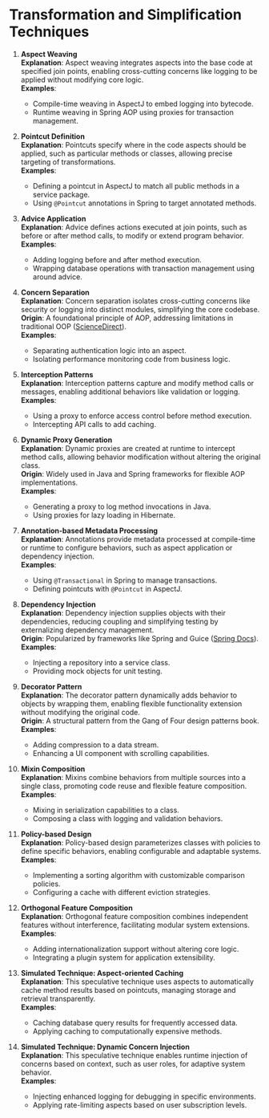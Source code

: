 # Transformation and Simplification Techniques

1. **Aspect Weaving**  
   **Explanation**: Aspect weaving integrates aspects into the base code at specified join points, enabling cross-cutting concerns like logging to be applied without modifying core logic.  
   **Examples**:  
   - Compile-time weaving in AspectJ to embed logging into bytecode.  
   - Runtime weaving in Spring AOP using proxies for transaction management.

2. **Pointcut Definition**  
   **Explanation**: Pointcuts specify where in the code aspects should be applied, such as particular methods or classes, allowing precise targeting of transformations.  
   **Examples**:  
   - Defining a pointcut in AspectJ to match all public methods in a service package.  
   - Using `@Pointcut` annotations in Spring to target annotated methods.

3. **Advice Application**  
   **Explanation**: Advice defines actions executed at join points, such as before or after method calls, to modify or extend program behavior.  
   **Examples**:  
   - Adding logging before and after method execution.  
   - Wrapping database operations with transaction management using around advice.

4. **Concern Separation**  
   **Explanation**: Concern separation isolates cross-cutting concerns like security or logging into distinct modules, simplifying the core codebase.  
   **Origin**: A foundational principle of AOP, addressing limitations in traditional OOP ([ScienceDirect](https://www.sciencedirect.com/topics/computer-science/aspect-oriented-programming)).  
   **Examples**:  
   - Separating authentication logic into an aspect.  
   - Isolating performance monitoring code from business logic.

5. **Interception Patterns**  
   **Explanation**: Interception patterns capture and modify method calls or messages, enabling additional behaviors like validation or logging.  
   **Examples**:  
   - Using a proxy to enforce access control before method execution.  
   - Intercepting API calls to add caching.

6. **Dynamic Proxy Generation**  
   **Explanation**: Dynamic proxies are created at runtime to intercept method calls, allowing behavior modification without altering the original class.  
   **Origin**: Widely used in Java and Spring frameworks for flexible AOP implementations.  
   **Examples**:  
   - Generating a proxy to log method invocations in Java.  
   - Using proxies for lazy loading in Hibernate.

7. **Annotation-based Metadata Processing**  
   **Explanation**: Annotations provide metadata processed at compile-time or runtime to configure behaviors, such as aspect application or dependency injection.  
   **Examples**:  
   - Using `@Transactional` in Spring to manage transactions.  
   - Defining pointcuts with `@Pointcut` in AspectJ.

8. **Dependency Injection**  
   **Explanation**: Dependency injection supplies objects with their dependencies, reducing coupling and simplifying testing by externalizing dependency management.  
   **Origin**: Popularized by frameworks like Spring and Guice ([Spring Docs](https://docs.spring.io/spring-framework/docs/current/reference/html/core.html#aop)).  
   **Examples**:  
   - Injecting a repository into a service class.  
   - Providing mock objects for unit testing.

9. **Decorator Pattern**  
   **Explanation**: The decorator pattern dynamically adds behavior to objects by wrapping them, enabling flexible functionality extension without modifying the original code.  
   **Origin**: A structural pattern from the Gang of Four design patterns book.  
   **Examples**:  
   - Adding compression to a data stream.  
   - Enhancing a UI component with scrolling capabilities.

10. **Mixin Composition**  
    **Explanation**: Mixins combine behaviors from multiple sources into a single class, promoting code reuse and flexible feature composition.  
    **Examples**:  
    - Mixing in serialization capabilities to a class.  
    - Composing a class with logging and validation behaviors.

11. **Policy-based Design**  
    **Explanation**: Policy-based design parameterizes classes with policies to define specific behaviors, enabling configurable and adaptable systems.  
    **Examples**:  
    - Implementing a sorting algorithm with customizable comparison policies.  
    - Configuring a cache with different eviction strategies.

12. **Orthogonal Feature Composition**  
    **Explanation**: Orthogonal feature composition combines independent features without interference, facilitating modular system extensions.  
    **Examples**:  
    - Adding internationalization support without altering core logic.  
    - Integrating a plugin system for application extensibility.

13. **Simulated Technique: Aspect-oriented Caching**  
    **Explanation**: This speculative technique uses aspects to automatically cache method results based on pointcuts, managing storage and retrieval transparently.  
    **Examples**:  
    - Caching database query results for frequently accessed data.  
    - Applying caching to computationally expensive methods.

14. **Simulated Technique: Dynamic Concern Injection**  
    **Explanation**: This speculative technique enables runtime injection of concerns based on context, such as user roles, for adaptive system behavior.  
    **Examples**:  
    - Injecting enhanced logging for debugging in specific environments.  
    - Applying rate-limiting aspects based on user subscription levels.